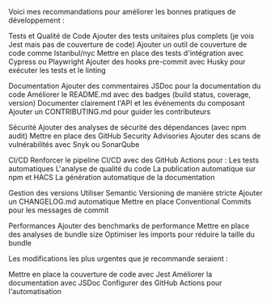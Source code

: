 Voici mes recommandations pour améliorer les bonnes pratiques de développement :

Tests et Qualité de Code
Ajouter des tests unitaires plus complets (je vois Jest mais pas de couverture de code)
Ajouter un outil de couverture de code comme Istanbul/nyc
Mettre en place des tests d'intégration avec Cypress ou Playwright
Ajouter des hooks pre-commit avec Husky pour exécuter les tests et le linting

Documentation
Ajouter des commentaires JSDoc pour la documentation du code
Améliorer le README.md avec des badges (build status, coverage, version)
Documenter clairement l'API et les événements du composant
Ajouter un CONTRIBUTING.md pour guider les contributeurs

Sécurité
Ajouter des analyses de sécurité des dépendances (avec npm audit)
Mettre en place des GitHub Security Advisories
Ajouter des scans de vulnérabilités avec Snyk ou SonarQube

CI/CD
Renforcer le pipeline CI/CD avec des GitHub Actions pour :
Les tests automatiques
L'analyse de qualité du code
La publication automatique sur npm et HACS
La génération automatique de la documentation

Gestion des versions
Utiliser Semantic Versioning de manière stricte
Ajouter un CHANGELOG.md automatique
Mettre en place Conventional Commits pour les messages de commit

Performances
Ajouter des benchmarks de performance
Mettre en place des analyses de bundle size
Optimiser les imports pour réduire la taille du bundle

Les modifications les plus urgentes que je recommande seraient :

Mettre en place la couverture de code avec Jest
Améliorer la documentation avec JSDoc
Configurer des GitHub Actions pour l'automatisation
